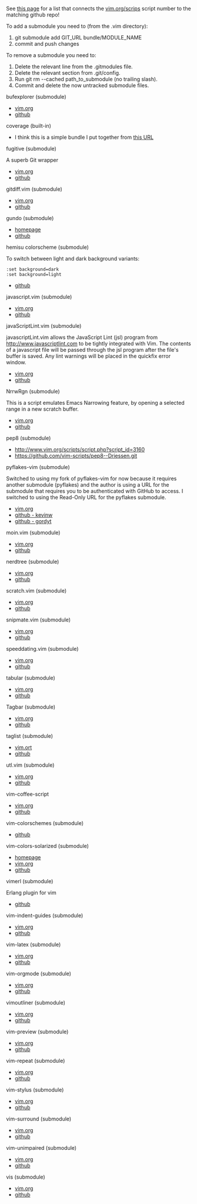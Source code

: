 See [this page](http://vim-scripts.org/vim/scripts.html) for a list that connects the 
[vim.org/scrips](http://www.vim.org/scripts) script number to the matching github repo!

To add a submodule you need to (from the .vim directory):

1. git submodule add GIT_URL bundle/MODULE_NAME
1. commit and push changes

To remove a submodule you need to:

1. Delete the relevant line from the .gitmodules file.
1. Delete the relevant section from .git/config.
1. Run git rm --cached path_to_submodule (no trailing slash).
1. Commit and delete the now untracked submodule files.

bufexplorer (submodule)

*   [vim.org](http://www.vim.org/scripts/script.php?script_id=42)
*   [github](https://github.com/markabe/bufexplorer.git)

coverage (built-in)

*   I think this is a simple bundle I put together from 
    [this URL](http://mg.pov.lt/vim/plugin/py-coverage-highlight.vim)

fugitive (submodule)

A superb Git wrapper

*   [vim.org](http://www.vim.org/scripts/script.php?script_id=2975)
*   [github](https://github.com/tpope/vim-fugitive.git)

gitdiff.vim (submodule)

*   [vim.org](http://www.vim.org/scripts/script.php?script_id=1846)
*   [github](https://github.com/vim-scripts/gitdiff.vim.git)

gundo (submodule)

*   [homepage](http://sjl.bitbucket.org/gundo.vim/)
*   [github](http://github.com/sjl/gundo.vim.git)

hemisu colorscheme (submodule)

To switch between light and dark background variants:

    :set background=dark
    :set background=light

*   [github](https://github.com/noahfrederick/Hemisu.git)

javascript.vim (submodule)

*   [vim.org](http://www.vim.org/scripts/script.php?script_id=1491)
*   [github](https://github.com/serverhorror/javascript.vim.git)

javaScriptLint.vim (submodule)

javascriptLint.vim allows the JavaScript Lint (jsl) program from
http://www.javascriptlint.com to be tightly integrated with Vim.  The contents
of a javascript file will be passed through the jsl program after the file's
buffer is saved.  Any lint warnings will be placed in the quickfix error
window.

*   [vim.org](http://www.vim.org/scripts/script.php?script_id=2578)
*   [github](https://github.com/joestelmach/javaScriptLint.vim.git)


NrrwRgn (submodule)

This is a script emulates Emacs Narrowing feature, by opening a 
selected range in a new scratch buffer.

*   [vim.org](http://www.vim.org/scripts/script.php?script_id=3075)
*   [github](https://github.com/vim-scripts/NrrwRgn.git)

pep8 (submodule)
*   http://www.vim.org/scripts/script.php?script_id=3160
*   https://github.com/vim-scripts/pep8--Driessen.git

pyflakes-vim (submodule)

Switched to using my fork of pyflakes-vim for now because it requires
another submodule (pyflakes) and the author is using a URL for the
submodule that requires you to be authenticated with GitHub to access.
I switched to using the Read-Only URL for the pyflakes submodule.

*   [vim.org](http://www.vim.org/scripts/script.php?script_id=2441)
*   [github - kevinw](git://github.com/kevinw/pyflakes-vim.git)
*   [github - gordyt](git://github.com/gordyt/pyflakes-vim.git)

moin.vim (submodule)

*   [vim.org](http://www.vim.org/scripts/script.php?script_id=1459)
*   [github](https://github.com/vim-scripts/moin.vim.git)

nerdtree (submodule)

*   [vim.org](http://www.vim.org/scripts/script.php?script_id=1658)
*   [github](https://github.com/scrooloose/nerdtree.git)

scratch.vim (submodule)

*   [vim.org](http://www.vim.org/scripts/script.php?script_id=664)
*   [github](https://github.com/vim-scripts/scratch.vim.git)

snipmate.vim (submodule)

*   [vim.org](http://www.vim.org/scripts/script.php?script_id=2540)
*   [github](https://github.com/msanders/snipmate.vim.git)

speeddating.vim (submodule)

*   [vim.org](http://www.vim.org/scripts/script.php?script_id=2120)
*   [github](https://github.com/vim-scripts/speeddating.vim.git)

tabular (submodule)

*   [vim.org](http://www.vim.org/scripts/script.php?script_id=3464)
*   [github](https://github.com/godlygeek/tabular.git)

Tagbar (submodule)

*   [vim.org](http://www.vim.org/scripts/script.php?script_id=3465)
*   [github](https://github.com/vim-scripts/Tagbar.git)

taglist (submodule)

*   [vim.ort](http://www.vim.org/scripts/script.php?script_id=273)
*   [github](https://github.com/vim-scripts/taglist.vim.git)

utl.vim (submodule)

*   [vim.org](http://www.vim.org/scripts/script.php?script_id=293)
*   [github](https://github.com/vim-scripts/utl.vim.git)

vim-coffee-script

*   [vim.org](http://www.vim.org/scripts/script.php?script_id=3590)
*   [github](https://github.com/kchmck/vim-coffee-script.git)

vim-colorschemes (submodule)

*   [github](https://github.com/flazz/vim-colorschemes.git)

vim-colors-solarized (submodule)

*   [homepage](http://ethanschoonover.com/solarized)
*   [vim.org](http://www.vim.org/scripts/script.php?script_id=3520)
*   [github](https://github.com/altercation/vim-colors-solarized.git)

vimerl (submodule)

Erlang plugin for vim

*   [github](https://github.com/jimenezrick/vimerl.git)

vim-indent-guides (submodule)

*   [vim.org](http://www.vim.org/scripts/script.php?script_id=3361)
*   [github](https://github.com/nathanaelkane/vim-indent-guides.git)

vim-latex (submodule)

*   [vim.org](http://www.vim.org/scripts/script.php?script_id=475)
*   [github](https://github.com/vim-scripts/LaTeX-Suite-aka-Vim-LaTeX.git)

vim-orgmode (submodule)

*   [vim.org](http://www.vim.org/scripts/script.php?script_id=3642)
*   [github](https://github.com/vim-scripts/vim-orgmode.git)

vimoutliner (submodule)

*   [vim.org](http://www.vim.org/scripts/script.php?script_id=3515)
*   [github](https://github.com/vimoutliner/vimoutliner.git)

vim-preview (submodule)

*   [vim.org](http://www.vim.org/scripts/script.php?script_id=3344)
*   [github](https://github.com/greyblake/vim-preview.git)

vim-repeat (submodule)

*   [vim.org](http://www.vim.org/scripts/script.php?script_id=2136)
*   [github](https://github.com/tpope/vim-repeat.git)

vim-stylus (submodule)

*   [vim.org](http://www.vim.org/scripts/script.php?script_id=3513)
*   [github](https://github.com/wavded/vim-stylus.git)

vim-surround (submodule)

*   [vim.org](http://www.vim.org/scripts/script.php?script_id=1697)
*   [github](https://github.com/tpope/vim-surround.git)

vim-unimpaired (submodule)

*   [vim.org](http://www.vim.org/scripts/script.php?script_id=1590)
*   [github](https://github.com/tpope/vim-unimpaired.git)

vis (submodule)

*   [vim.org](http://www.vim.org/scripts/script.php?script_id=1195)
*   [github](https://github.com/vim-scripts/vis.git)


